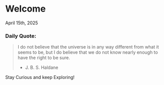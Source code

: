 # Welcome

April 15th, 2025

### Daily Quote:
> I do not believe that the universe is in any way different from what it seems to be, but I do believe that we do not know nearly enough to have the right to be sure.
> 	- J. B. S. Haldane

Stay Curious and keep Exploring!
